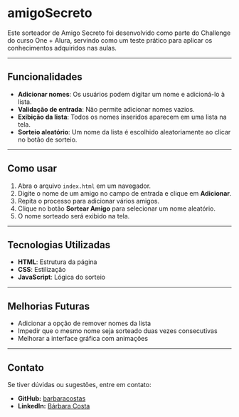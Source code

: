 # amigoSecreto

Este sorteador de Amigo Secreto foi desenvolvido como parte do Challenge do curso One + Alura, servindo como um teste prático para aplicar os conhecimentos adquiridos nas aulas. 

---
## Funcionalidades
- **Adicionar nomes**: Os usuários podem digitar um nome e adicioná-lo à lista.
- **Validação de entrada**: Não permite adicionar nomes vazios.
- **Exibição da lista**: Todos os nomes inseridos aparecem em uma lista na tela.
- **Sorteio aleatório**: Um nome da lista é escolhido aleatoriamente ao clicar no botão de sorteio.
---
## Como usar
1. Abra o arquivo `index.html` em um navegador.
2. Digite o nome de um amigo no campo de entrada e clique em **Adicionar**.
3. Repita o processo para adicionar vários amigos.
4. Clique no botão **Sortear Amigo** para selecionar um nome aleatório.
5. O nome sorteado será exibido na tela.
---
## Tecnologias Utilizadas
- **HTML**: Estrutura da página
- **CSS**: Estilização
- **JavaScript**: Lógica do sorteio
---
## Melhorias Futuras
- Adicionar a opção de remover nomes da lista
- Impedir que o mesmo nome seja sorteado duas vezes consecutivas
- Melhorar a interface gráfica com animações
---
## Contato
Se tiver dúvidas ou sugestões, entre em contato:

- **GitHub:** [barbaracostas](https://github.com/barbaracostas)
- **LinkedIn:** [Bárbara Costa](https://www.linkedin.com/in/barbara-costa-654984136/)


